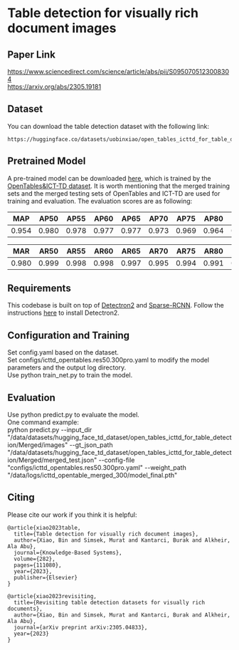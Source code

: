 # Table detection for visually rich document images

## Paper Link
https://www.sciencedirect.com/science/article/abs/pii/S0950705123008304 \
https://arxiv.org/abs/2305.19181

## Dataset
You can download the table detection dataset with the following link:
```
https://huggingface.co/datasets/uobinxiao/open_tables_icttd_for_table_detection
```
## Pretrained Model
A pre-trained model can be downloaded [here](https://drive.google.com/drive/folders/1dQUVgqI0894EaNo7WFecrw7BA2ZlDevD?usp=sharing), which is trained by the [OpenTables&ICT-TD dataset](https://huggingface.co/datasets/uobinxiao/open_tables_icttd_for_table_detection). It is worth mentioning that the merged training sets and the merged testing sets of OpenTables and ICT-TD are used for training and evaluation. The evaluation scores are as following:

| MAP | AP50 | AP55 | AP60 | AP65 | AP70 | AP75 | AP80 | AP85 | AP90 | AP95 | 
| --- |  --- | --- |   --- |  --- |  --- |  --- |  --- |  --- |  --- |  --- | 
|0.954| 0.980|0.978| 0.977| 0.977| 0.973| 0.969| 0.964| 0.954| 0.933| 0.837| 

| MAR | AR50 | AR55 | AR60 | AR65 | AR70 | AR75 | AR80 | AR85 | AR90 | AR95 |
| --- |  --- | --- |   --- |  --- |  --- |  --- |  --- |  --- |  --- |  --- | 
| 0.980| 0.999| 0.998| 0.998| 0.997| 0.995| 0.994| 0.991| 0.985| 0.966| 0.881|
## Requirements
This codebase is built on top of [Detectron2](https://github.com/facebookresearch/detectron2) and [Sparse-RCNN](https://github.com/PeizeSun/SparseR-CNN/tree/main).
Follow the instructions [here](https://detectron2.readthedocs.io/en/latest/tutorials/install.html) to install Detectron2.

## Configuration and Training
Set config.yaml based on the dataset.\
Set configs/icttd_opentables.res50.300pro.yaml to modify the model parameters and the output log directory.\
Use python train_net.py to train the model.

## Evaluation
Use python predict.py to evaluate the model.\
One command example: \
python predict.py --input_dir "/data/datasets/hugging_face_td_dataset/open_tables_icttd_for_table_detection/Merged/images" --gt_json_path "/data/datasets/hugging_face_td_dataset/open_tables_icttd_for_table_detection/Merged/merged_test.json" --config-file "configs/icttd_opentables.res50.300pro.yaml" --weight_path "/data/logs/icttd_opentable_merged_300/model_final.pth"

## Citing
Please cite our work if you think it is helpful:
```
@article{xiao2023table,
  title={Table detection for visually rich document images},
  author={Xiao, Bin and Simsek, Murat and Kantarci, Burak and Alkheir, Ala Abu},
  journal={Knowledge-Based Systems},
  volume={282},
  pages={111080},
  year={2023},
  publisher={Elsevier}
}
```
```
@article{xiao2023revisiting,
  title={Revisiting table detection datasets for visually rich documents},
  author={Xiao, Bin and Simsek, Murat and Kantarci, Burak and Alkheir, Ala Abu},
  journal={arXiv preprint arXiv:2305.04833},
  year={2023}
}
```
